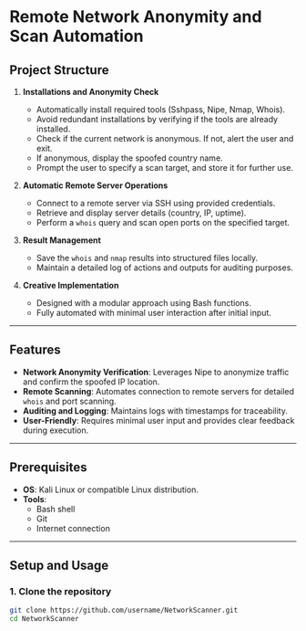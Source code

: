 # Remote Network Anonymity and Scan Automation

## Project Structure
1. **Installations and Anonymity Check**
   - Automatically install required tools (Sshpass, Nipe, Nmap, Whois).
   - Avoid redundant installations by verifying if the tools are already installed.
   - Check if the current network is anonymous. If not, alert the user and exit.
   - If anonymous, display the spoofed country name.
   - Prompt the user to specify a scan target, and store it for further use.

2. **Automatic Remote Server Operations**
   - Connect to a remote server via SSH using provided credentials.
   - Retrieve and display server details (country, IP, uptime).
   - Perform a `whois` query and scan open ports on the specified target.

3. **Result Management**
   - Save the `whois` and `nmap` results into structured files locally.
   - Maintain a detailed log of actions and outputs for auditing purposes.

4. **Creative Implementation**
   - Designed with a modular approach using Bash functions.
   - Fully automated with minimal user interaction after initial input.

---

## Features
- **Network Anonymity Verification**: Leverages Nipe to anonymize traffic and confirm the spoofed IP location.
- **Remote Scanning**: Automates connection to remote servers for detailed `whois` and port scanning.
- **Auditing and Logging**: Maintains logs with timestamps for traceability.
- **User-Friendly**: Requires minimal user input and provides clear feedback during execution.

---

## Prerequisites
- **OS**: Kali Linux or compatible Linux distribution.
- **Tools**: 
  - Bash shell
  - Git
  - Internet connection

---

## Setup and Usage
### 1. Clone the repository
```bash
git clone https://github.com/username/NetworkScanner.git
cd NetworkScanner
